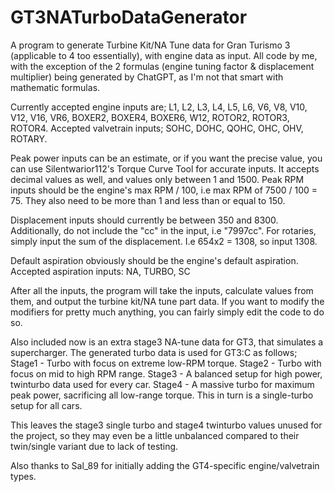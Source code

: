 # GT3NATurboDataGenerator
A program to generate Turbine Kit/NA Tune data for Gran Turismo 3 (applicable to 4 too essentially), with engine data as input. All code by me, with the exception of the 2 formulas (engine tuning factor & displacement multiplier) being generated by ChatGPT, as I'm not that smart with mathematic formulas.

Currently accepted engine inputs are;
L1, L2, L3, L4, L5, L6, V6, V8, V10, V12, V16, VR6, BOXER2, BOXER4, BOXER6, W12, ROTOR2, ROTOR3, ROTOR4.
Accepted valvetrain inputs;
SOHC, DOHC, QOHC, OHC, OHV, ROTARY.

Peak power inputs can be an estimate, or if you want the precise value, you can use Silentwarior112's Torque Curve Tool for accurate inputs. It accepts decimal values as well, and values only between 1 and 1500.
Peak RPM inputs should be the engine's max RPM / 100, i.e max RPM of 7500 / 100 = 75. They also need to be more than 1 and less than or equal to 150.

Displacement inputs should currently be between 350 and 8300. Additionally, do not include the "cc" in the input, i.e "7997cc". For rotaries, simply input the sum of the displacement. I.e 654x2 = 1308, so input 1308.

Default aspiration obviously should be the engine's default aspiration.
Accepted aspiration inputs:
NA, TURBO, SC

After all the inputs, the program will take the inputs, calculate values from them, and output the turbine kit/NA tune part data.
If you want to modify the modifiers for pretty much anything, you can fairly simply edit the code to do so.

Also included now is an extra stage3 NA-tune data for GT3, that simulates a supercharger.
The generated turbo data is used for GT3:C as follows;
Stage1 -  Turbo with focus on extreme low-RPM torque.
Stage2 - Turbo with focus on mid to high RPM range.
Stage3 - A balanced setup for high power, twinturbo data used for every car.
Stage4 - A massive turbo for maximum peak power, sacrificing all low-range torque. This in turn is a single-turbo setup for all cars.

This leaves the stage3 single turbo and stage4 twinturbo values unused for the project, so they may even be a little unbalanced compared to their twin/single variant due to lack of testing.

Also thanks to Sal_89 for initially adding the GT4-specific engine/valvetrain types.
